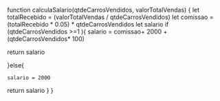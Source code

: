 function calculaSalario(qtdeCarrosVendidos, valorTotalVendas) {
 let totalRecebido = (valorTotalVendas / qtdeCarrosVendidos)
 let comissao = (totalRecebido * 0.05) * qtdeCarrosVendidos
 let salario
 if (qtdeCarrosVendidos >=1 ){
    salario = comissao+ 2000 + (qtdeCarrosVendidos* 100)
 
 return salario
   
 }else{
 
    salario = 2000
return salario
}
}
